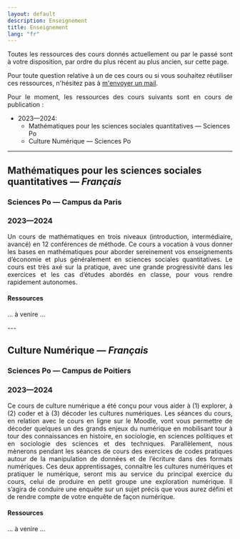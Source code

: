 ```yaml
---
layout: default
description: Enseignement
title: Enseignement
lang: "fr"
---
```


<div style="text-align: justify"> 

<p> Toutes les ressources des cours donnés actuellement ou par le passé sont à votre disposition, par ordre du plus récent au plus ancien, sur cette page. </p>

<p> Pour toute question relative à un de ces cours ou si vous souhaitez réutiliser ces ressources, n'hésitez pas à <a href = "/fr/contact">m'envoyer un mail</a>. </p>

<p> Pour le moment, les ressources des cours suivants sont en cours de publication : </p>

</div>

* 2023—2024:
    * Mathématiques pour les sciences sociales quantitatives — Sciences Po
    * Culture Numérique — Sciences Po

---

## Mathématiques pour les sciences sociales quantitatives — *Français*
### Sciences Po — Campus da Paris
### 2023—2024

<div style="text-align: justify"> 

<p> Un cours de mathématiques en trois niveaux (introduction, intermédiaire, avancé) en 12 conférences de méthode. Ce cours a vocation à vous donner les bases en mathématiques pour aborder sereinement vos enseignements d’économie et plus généralement en sciences sociales quantitatives. Le cours est très axé sur la pratique, avec une grande progressivité dans les exercices et les cas d’études abordés en classe, pour vous rendre rapidement autonomes. </p>

</div>

#### Ressources 

<div style="text-align: justify"> 

<p>... à venire ...</p>

</div>
---

## Culture Numérique — *Français*
### Sciences Po — Campus de Poitiers
### 2023—2024

<div style="text-align: justify"> 

<p> Ce cours de culture numérique a été conçu pour vous aider à (1) explorer, à  (2) coder et à (3) décoder les cultures numériques. Les séances du cours, en relation avec le cours en ligne sur le Moodle, vont vous permettre de décoder quelques un des grands enjeux du numérique en mobilisant tour à tour des connaissances en histoire, en sociologie, en sciences politiques et en sociologie des sciences et des techniques. Parallèlement, nous mènerons pendant les séances de cours des exercices de codes pratiques autour de la manipulation de données et de l’écriture dans des formats numériques. Ces deux apprentissages, connaître les cultures numériques et pratiquer le numérique, seront mis au service du principal exercice du cours, celui de produire en petit groupe une exploration numérique. Il s’agira de conduire une enquête sur un sujet précis que vous aurez défini et de rendre compte de votre enquête de façon numérique. </p>

</div>

#### Ressources 

<div style="text-align: justify"> 

<p>... à venire ...</p>

</div>